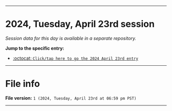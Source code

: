 
***

# 2024, Tuesday, April 23rd session

_Session data for this day is available in a separate repository._

**Jump to the specific entry:**

- [:octocat: `Click/tap here to go the 2024 April 23rd entry`](https://github.com/seanpm2001/SeansLifeArchive_Images_TinyTower_Y2024/tree/SeansLifeArchive_Images_TinyTower_Y2024_Main-dev/2024/04_April/23/)

***

# File info

**File version:** `1 (2024, Tuesday, April 23rd at 06:59 pm PST)`

***

